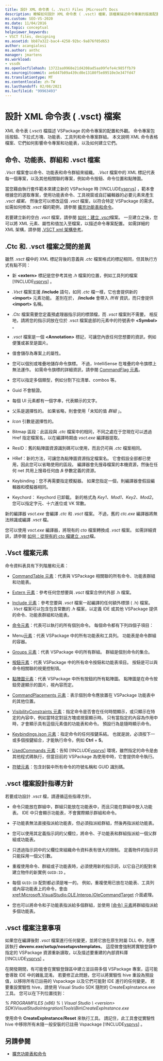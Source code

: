 ```yaml
---
title: 設計 XML 命令表 (。.Vsct) Files |Microsoft Docs
description: 瞭解如何設計 XML 命令表 ( .vsct) 檔案，該檔案描述命令專案的版面配置和外觀，包括按鈕、下拉式方塊、功能表和工具列。
ms.custom: SEO-VS-2020
ms.date: 11/04/2016
ms.topic: conceptual
helpviewer_keywords:
- VSCT files, designing
ms.assetid: bb87a322-bac4-4258-92bc-9a876f05d653
author: acangialosi
ms.author: anthc
manager: jmartens
ms.workload:
- vssdk
ms.openlocfilehash: 13722aa9968e21d4208ad5aa99fefe4c985ffb79
ms.sourcegitcommit: ae6d47b09a439cd0e13180f5e89510e3e347fd47
ms.translationtype: MT
ms.contentlocale: zh-TW
ms.lasthandoff: 02/08/2021
ms.locfileid: "99963493"
---
```

# <a name="design-xml-command-table-vsct-files"></a>設計 XML 命令表 ( .vsct) 檔案
XML 命令表 (*.vsct*) 檔描述 VSPackage 的命令專案的配置和外觀。 命令專案包括按鈕、下拉式方塊、功能表、工具列和命令專案群組。 本文說明 XML 命令表格檔案、它們如何影響命令專案和功能表，以及如何建立它們。

## <a name="commands-menus-groups-and-the-vsct-file"></a>命令、功能表、群組和 .vsct 檔案
 *.Vsct* 檔案會以命令、功能表和命令群組來組織。 *.Vsct* 檔案中的 XML 標記代表每一個專案，以及其他相關聯的專案，例如命令按鈕、命令位置和點陣圖。

 當您藉由執行套件範本來建立新的 VSPackage 時 [!INCLUDE[vsprvs](../../code-quality/includes/vsprvs_md.md)] ，範本會根據您的選取專案，使用功能表命令、工具視窗或自訂編輯器的必要元素來產生 *.vsct 檔案。* 然後您可以修改這個 *.vsct* 檔案，以符合特定 VSPackage 的需求。 如需如何修改 *.vsct* 檔的範例，請參閱 [擴充功能表和命令](../../extensibility/extending-menus-and-commands.md)。

 若要建立新的空白 *.vsct* 檔案，請參閱 [如何：建立 *.vsct*](../../extensibility/internals/how-to-create-a-dot-vsct-file.md)檔案。 一旦建立之後，您可以將 XML 元素、屬性和值加入至檔案，以描述命令專案配置。 如需詳細的 XML 架構，請參閱 [.VSCT xml 架構參考](../../extensibility/vsct-xml-schema-reference.md)。

## <a name="differences-between-ctc-and-vsct-files"></a>.Ctc 和. .vsct 檔案之間的差異
 雖然 *.vsct* 檔中的 XML 標記背後的意義與 *.ctc* 檔案格式的標記相同，但其執行方式有點不同：

- 新 **\<extern>** 標記是您參考其他 *.h* 檔案的位置，例如工具列的檔案 [!INCLUDE[vsprvs](../../code-quality/includes/vsprvs_md.md)] 。

- *.Vsct* 檔案支援 **/include** 語句，如同 *.ctc* 檔一樣，它也會提供新的 **\<import>** 元素功能。 差別在於， **/include** 會帶入 *所有* 資訊，而只會提供 **\<import>** 名稱。

- *.Ctc* 檔案需要您定義預處理器指示詞的標頭檔，而 *.vsct* 檔案則不需要。 相反地，請將您的指示詞放在位於 .vsct 檔案底部的元素中的符號表中 **\<Symbol>** 。 

- *.vsct* 檔案是一個 **\<Annotation>** 標記，可讓您內嵌任何您想要的資訊，例如便箋或甚至是圖片。

- 值會儲存為專案上的屬性。

- 您可以個別或堆疊地儲存命令旗標。  不過，IntelliSense 在堆疊的命令旗標上無法運作。 如需命令旗標的詳細資訊，請參閱 [CommandFlag 元素](../../extensibility/command-flag-element.md)。

- 您可以指定多個類型，例如分割下拉清單、combos 等。

- Guid 不會驗證。

- 每個 UI 元素都有一個字串，代表顯示的文字。

- 父系是選擇性的。 如果省略，則會使用「未知的值 *群組* 」。

- *Icon* 引數是選擇性的。

- Bitmap 區段：此區段與 *.ctc* 檔案中的相同，不同之處在于您現在可以透過 Href 指定檔案名，以在編譯時期由 *vsct.exe* 編譯器提取。

- ResID：舊的點陣圖資源識別碼可以使用，而且仍可與 *.ctc* 檔案相同。

- HRef：新的方法，可讓您為點陣圖資源指定檔案名。 它會假設全部都已使用，因此您可以省略使用的區段。 編譯器會先搜尋檔案的本機資源，然後在任何 net 共用上搜尋任何由 **/i** 參數定義的資源。

- Keybinding：您不再需要指定模擬器。 如果您指定一個，則編譯器會假設編輯器和模擬器相同。

- Keychord： Keychord 已卸載。 新的格式為 *Key1、Mod1、Key2、Mod2*。  您可以指定字元、十六進位或 VK 常數。

新的編譯器 *vsct.exe* 會編譯 *.ctc* 和 *.vsct* 檔案。 不過，舊的 *ctc.exe* 編譯器將無法辨識或編譯 *.vsct* 檔。

您可以使用 *vsct.exe* 編譯器，將現有的 *cto* 檔案轉換成 *.vsct* 檔案。 如需詳細資訊，請參閱 [如何：從現有的 cto 檔建立 .vsct](../../extensibility/internals/how-to-create-a-dot-vsct-file.md#how-to-create-a-dot-vsct-file-from-an-existing-dot-cto-file)檔。

## <a name="the-vsct-file-elements"></a>.Vsct 檔案元素
 命令資料表具有下列階層和元素：

- [CommandTable 元素](../../extensibility/commandtable-element.md)：代表與 VSPackage 相關聯的所有命令、功能表群組和功能表。

- [Extern 元素](../../extensibility/extern-element.md)：參考任何您想要與 *.vsct* 檔案合併的外部 .h 檔案。

- [Include 元素](../../extensibility/include-element.md)：參考您要與 *.vsct* 檔案一起編譯的任何額外標頭 ( .h) 檔案。 *.Vsct* 檔案可以包含包含常數的 *.h* 檔案，以定義 IDE 或其他 VSPackage 提供的命令、功能表群組和功能表。

- [命令元素](../../extensibility/commands-element.md)：代表可以執行的所有個別命令。 每個命令都有下列四個子項目：

- Menu[元素](../../extensibility/menus-element.md)：代表 VSPackage 中的所有功能表和工具列。 功能表是命令群組的容器。

- [Groups 元素](../../extensibility/groups-element.md)：代表 VSPackage 中的所有群組。 群組是個別命令的集合。

- [按鈕元素](../../extensibility/buttons-element.md)：代表 VSPackage 中的所有命令按鈕和功能表項目。 按鈕是可以與命令相關聯的視覺控制項。

- [點陣圖元素](../../extensibility/bitmaps-element.md)：代表 VSPackage 中所有按鈕的所有點陣圖。 點陣圖是在命令按鈕旁邊顯示的圖片，視內容而定。

- [CommandPlacements 元素](../../extensibility/commandplacements-element.md)：表示個別命令應放置在 VSPackage 功能表中的其他位置。

- [VisibilityConstraints 元素](../../extensibility/visibilityconstraints-element.md)：指定命令是否會在任何時間顯示，或只顯示在特定的內容中，例如當特定對話方塊或視窗顯示時。 只有當指定的內容為作用中時，才會顯示具有這個元素值的功能表和命令。 預設行為是隨時顯示命令。

- [Keybindings.json 元素](../../extensibility/keybindings-element.md)：指定命令的任何按鍵系結。 也就是說，必須按下一或多個按鍵組合，才能執行命令，例如 **Ctrl** + **S**。

- [UsedCommands 元素](../../extensibility/usedcommands-element.md)：告知 [!INCLUDE[vsprvs](../../code-quality/includes/vsprvs_md.md)] 環境，雖然指定的命令是由其他程式碼執行，但當目前的 VSPackage 為使用中時，它會提供命令執行。

- [符號元素](../../extensibility/symbols-element.md)：包含封裝中所有命令的符號名稱和 GUID 識別碼。

## <a name="vsct-file-design-guidelines"></a>.vsct 檔案設計指導方針
 若要成功設計 *.vsct* 檔，請遵循這些指導方針。

- 命令只能放在群組中，群組只能放在功能表中，而且只能在群組中放入功能表。 IDE 中只會顯示功能表，不會實際顯示群組和命令。

- 子功能表無法直接指派給功能表，但必須指派給群組，然後再指派給功能表。

- 您可以使用其定義指示詞的父欄位，將命令、子功能表和群組指派給一個父群組或功能表。

- 只透過指示詞中的父欄位來組織命令資料表有很大的限制。 定義物件的指示詞只能採用一個父引數。

- 重複使用命令、群組或子功能表時，必須使用新的指示詞，以它自己的配對來建立物件的新實例 `GUID:ID` 。

- 每個 `GUID:ID` 配對都必須是唯一的。 例如，重複使用已放在功能表、工具列或內容功能表上的命令，會由 <xref:Microsoft.VisualStudio.OLE.Interop.IOleCommandTarget> 介面處理。

- 您也可以將命令和子功能表指派給多個群組，並使用 [ [命令] 元素](../../extensibility/commands-element.md)將群組指派給多個功能表。

## <a name="vsct-file-notes"></a>.vsct 檔案注意事項
 如果您在編譯後對 *.vsct* 檔案進行任何變更，並將它放在原生附屬 DLL 中，則應該執行 **devenv.exe/setup/nosetupvstemplates**。 這麼做會強制將實驗登錄中指定的 VSPackage 資源重新讀取，以及描述要重建的內部資料庫 [!INCLUDE[vsprvs](../../code-quality/includes/vsprvs_md.md)] 。

 在開發期間，有可能會在實驗登錄區中建立並註冊多個 VSPackage 專案，這可能會導致 IDE 中的雜亂混淆。 若要修正此問題，您可以將實驗性 hive 重設為預設值，以移除所有已註冊的 Vspackage 以及它們可能對 IDE 進行的任何變更。 若要重設實驗性 hive，請使用 Visual Studio SDK 隨附的 CreateExpInstance.exe 工具。 您可以在下列位置找到：

 *% PROGRAMFILES (x86) % \ Visual Studio \\ \<version> SDK\VisualStudioIntegration\Tools\Bin\CreateExpInstance.exe*

 使用命令 **CreateExpInstance/Reset** 來執行工具。 請記住，此工具會從實驗性 hive 中移除所有未隨一般安裝的已註冊 Vspackage [!INCLUDE[vsprvs](../../code-quality/includes/vsprvs_md.md)] 。

## <a name="see-also"></a>另請參閱
- [擴充功能表和命令](../../extensibility/extending-menus-and-commands.md)
